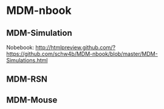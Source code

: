 # MDM-nbook

## MDM-Simulation
Nobebook:
http://htmlpreview.github.com/?https://github.com/schw4b/MDM-nbook/blob/master/MDM-Simulations.html

## MDM-RSN

## MDM-Mouse
